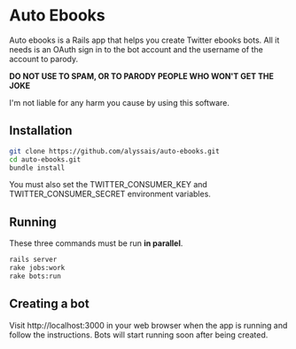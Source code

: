 # Auto Ebooks

Auto ebooks is a Rails app that helps you create Twitter ebooks bots. All it needs is an OAuth sign in to the bot account and the username of the account to parody.

**DO NOT USE TO SPAM, OR TO PARODY PEOPLE WHO WON'T GET THE JOKE**

I'm not liable for any harm you cause by using this software.

## Installation

```sh
git clone https://github.com/alyssais/auto-ebooks.git
cd auto-ebooks.git
bundle install
```

You must also set the TWITTER_CONSUMER_KEY and TWITTER_CONSUMER_SECRET environment variables.

## Running

These three commands must be run **in parallel**.

```sh
rails server
rake jobs:work
rake bots:run
```

## Creating a bot

Visit http://localhost:3000 in your web browser when the app is running and follow the instructions. Bots will start running soon after being created.
